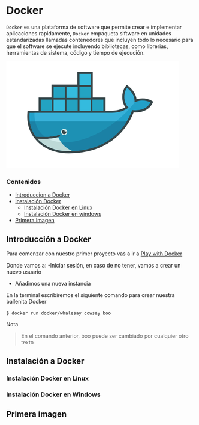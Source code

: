 # Docker

`Docker` es una plataforma de software que permite crear e implementar aplicaciones rapidamente, `Docker` empaqueta siftware en unidades estandarizadas llamadas contenedores que incluyen todo lo necesario para que el software se ejecute incluyendo bibliotecas, como librerias, herramientas de sistema, código y tiempo de ejecución.

![](https://github.com/KarenHernandez08/Docker/blob/main/imagenes/Docker.png)


 ### Contenidos
- [Introduccion a Docker](https://github.com/KarenHernandez08/Docker#introducci%C3%B3n-a-docker)
- [Instalación Docker](https://github.com/KarenHernandez08/Docker#instalaci%C3%B3n-a-docker)
   - [Instalación Docker en Linux](https://github.com/KarenHernandez08/Docker#instalaci%C3%B3n-docker-em-linux)
   - [Instalación Docker en windows](https://github.com/KarenHernandez08/Docker#instalaci%C3%B3n-docker-em-linux)
- [Primera Imagen](https://github.com/KarenHernandez08/Docker#primera-imagen)

## Introducción a Docker
Para comenzar con nuestro primer proyecto vas a ir a [Play with Docker](https://labs.play-with-docker.com/)

Donde vamos a:
-Iniciar sesión, en caso de no tener, vamos a crear un nuevo usuario
- Añadimos una nueva instancia

En la terminal escribiremos el siguiente comando para crear nuestra ballenita Docker
```
$ docker run docker/whalesay cowsay boo
```
Nota
> En el comando anterior, boo puede ser cambiado por cualquier otro texto




## Instalación a Docker
### Instalación Docker en Linux

### Instalación Docker en Windows

## Primera imagen
